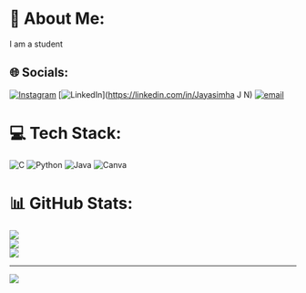 # 💫 About Me:
I am a student


## 🌐 Socials:
[![Instagram](https://img.shields.io/badge/Instagram-%23E4405F.svg?logo=Instagram&logoColor=white)](https://instagram.com/jayasimha_36) [![LinkedIn](https://img.shields.io/badge/LinkedIn-%230077B5.svg?logo=linkedin&logoColor=white)](https://linkedin.com/in/Jayasimha J N) [![email](https://img.shields.io/badge/Email-D14836?logo=gmail&logoColor=white)](mailto:jayasimhajn5@gmail.com ) 

# 💻 Tech Stack:
![C](https://img.shields.io/badge/c-%2300599C.svg?style=flat&logo=c&logoColor=white) ![Python](https://img.shields.io/badge/python-3670A0?style=flat&logo=python&logoColor=ffdd54) ![Java](https://img.shields.io/badge/java-%23ED8B00.svg?style=flat&logo=openjdk&logoColor=white) ![Canva](https://img.shields.io/badge/Canva-%2300C4CC.svg?style=flat&logo=Canva&logoColor=white)
# 📊 GitHub Stats:
![](https://github-readme-stats.vercel.app/api?username=jayasimhajn&theme=vue-dark&hide_border=false&include_all_commits=true&count_private=true)<br/>
![](https://nirzak-streak-stats.vercel.app/?user=jayasimhajn&theme=vue-dark&hide_border=false)<br/>
![](https://github-readme-stats.vercel.app/api/top-langs/?username=jayasimhajn&theme=vue-dark&hide_border=false&include_all_commits=true&count_private=true&layout=compact)

---
[![](https://visitcount.itsvg.in/api?id=jayasimhajn&icon=0&color=0)](https://visitcount.itsvg.in)

<!-- Proudly created with GPRM ( https://gprm.itsvg.in ) -->
